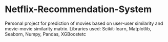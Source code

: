 # Netflix-Recommendation-System
Personal project for prediction of movies based on user-user similarity and movie-movie similarity matrix. Libraries used: Scikit-learn, Matplotlib, Seaborn, Numpy, Pandas, XGBoostetc
